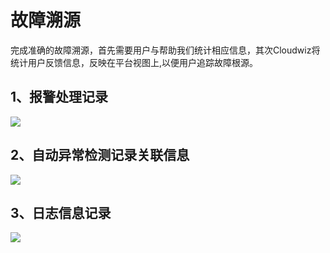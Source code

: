 # 故障溯源

完成准确的故障溯源，首先需要用户与帮助我们统计相应信息，其次Cloudwiz将统计用户反馈信息，反映在平台视图上,以便用户追踪故障根源。

## 1、报警处理记录

![](/part5/images/rca.png)


## 2、自动异常检测记录关联信息

![](/part4/images/rca_anomaly.png)

## 3、日志信息记录

![](/part4/images/log_rca.png)
